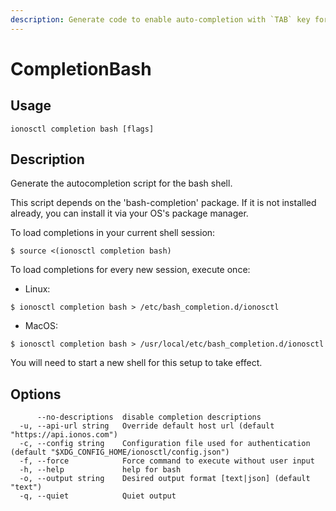 ```yaml
---
description: Generate code to enable auto-completion with `TAB` key for BASH terminal
---
```


# CompletionBash

## Usage

```text
ionosctl completion bash [flags]
```

## Description

Generate the autocompletion script for the bash shell.

This script depends on the 'bash-completion' package. If it is not installed already, you can install it via your OS's package manager.

To load completions in your current shell session:

```text
$ source <(ionosctl completion bash)
```

To load completions for every new session, execute once:

* Linux:

```text
$ ionosctl completion bash > /etc/bash_completion.d/ionosctl
```

* MacOS:

```text
$ ionosctl completion bash > /usr/local/etc/bash_completion.d/ionosctl
```

You will need to start a new shell for this setup to take effect.

## Options

```text
      --no-descriptions  disable completion descriptions
  -u, --api-url string   Override default host url (default "https://api.ionos.com")
  -c, --config string    Configuration file used for authentication (default "$XDG_CONFIG_HOME/ionosctl/config.json")
  -f, --force            Force command to execute without user input
  -h, --help             help for bash
  -o, --output string    Desired output format [text|json] (default "text")
  -q, --quiet            Quiet output
```

